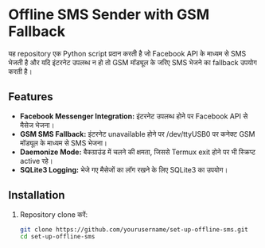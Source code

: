# Offline SMS Sender with GSM Fallback

यह repository एक Python script प्रदान करती है जो Facebook API के माध्यम से SMS भेजती है और यदि इंटरनेट उपलब्ध न हो तो GSM मॉड्यूल के जरिए SMS भेजने का fallback उपयोग करती है।

## Features

- **Facebook Messenger Integration:** इंटरनेट उपलब्ध होने पर Facebook API से मैसेज भेजना।
- **GSM SMS Fallback:** इंटरनेट unavailable होने पर /dev/ttyUSB0 पर कनेक्ट GSM मॉड्यूल के माध्यम से SMS भेजना।
- **Daemonize Mode:** बैकग्राउंड में चलने की क्षमता, जिससे Termux exit होने पर भी स्क्रिप्ट active रहे।
- **SQLite3 Logging:** भेजे गए मैसेजों का लॉग रखने के लिए SQLite3 का उपयोग।

## Installation

1. Repository clone करें:
   ```bash
   git clone https://github.com/yourusername/set-up-offline-sms.git
   cd set-up-offline-sms
